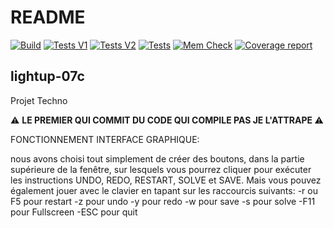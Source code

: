 # README

[![Build](https://gitlab.emi.u-bordeaux.fr/pt2/teams-s4/tm07/lightup-07c/badges/main/pipeline.svg?job=build-job&key_text=Build)](https://gitlab.emi.u-bordeaux.fr/pt2/teams-s4/tm07/lightup-07c/-/commits/main)
[![Tests V1](https://gitlab.emi.u-bordeaux.fr/pt2/teams-s4/tm07/lightup-07c/badges/main/pipeline.svg?job=test-v1-job&key_text=Tests+V1)](https://gitlab.emi.u-bordeaux.fr/pt2/teams-s4/tm07/lightup-07c/-/commits/main)
[![Tests V2](https://gitlab.emi.u-bordeaux.fr/pt2/teams-s4/tm07/lightup-07c/badges/main/pipeline.svg?job=test-v2-job&key_text=Tests+V2)](https://gitlab.emi.u-bordeaux.fr/pt2/teams-s4/tm07/lightup-07c/-/commits/main)
[![Tests](https://gitlab.emi.u-bordeaux.fr/pt2/teams-s4/tm07/lightup-07c/badges/main/pipeline.svg?job=make-test-job&key_text=Tests)](https://gitlab.emi.u-bordeaux.fr/pt2/teams-s4/tm07/lightup-07c/-/commits/main)
[![Mem Check](https://gitlab.emi.u-bordeaux.fr/pt2/teams-s4/tm07/lightup-07c/badges/main/pipeline.svg?job=mem-check-job&key_text=MemCheck)](https://gitlab.emi.u-bordeaux.fr/pt2/teams-s4/tm07/lightup-07c/-/commits/main)
[![Coverage report](https://gitlab.emi.u-bordeaux.fr/pt2/teams-s4/tm07/lightup-07c/badges/main/coverage.svg)](https://gitlab.emi.u-bordeaux.fr/pt2/teams-s4/tm07/lightup-07c/-/commits/main)

## lightup-07c

Projet Techno

:warning: <b>LE PREMIER QUI COMMIT DU CODE QUI COMPILE PAS JE L'ATTRAPE </b> :warning:

FONCTIONNEMENT INTERFACE GRAPHIQUE:

nous avons choisi tout simplement de créer des boutons, dans la partie supérieure de la fenêtre, sur lesquels vous pourrez cliquer pour exécuter les instructions UNDO, REDO, RESTART, SOLVE et SAVE.
Mais vous pouvez également jouer avec le clavier en tapant sur les raccourcis suivants:
-r ou F5 pour restart
-z pour undo
-y pour redo
-w pour save
-s pour solve
-F11 pour Fullscreen
-ESC pour quit
